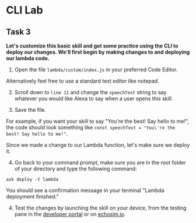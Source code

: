 # CLI Lab
## Task 3
  **Let's customize this basic skill and get some practice using the CLI to deploy our changes. We'll first begin by making changes to and deploying our lambda code.**

1. Open the file `lambda/custom/index.js` in your preferred Code Editor.

Alternatively feel free to use a standard text editor like notepad.

2. Scroll down to `line 11` and change the `speechText` string to say whatever you would like Alexa to say when a user opens this skill. 

3. Save the file.

For example, if you want your skill to say "You're the best! Say hello to me!", the code should look something like `const speechText = "You\'re the best! Say hello to me!"`. 

Since we made a change to our Lambda function, let's make sure we deploy it.

4.  Go back to your command prompt, make sure you are in the root folder of your directory and type the following command:

  ```
  ask deploy -t lambda
  ```
  You should see a confirmation message in your terminal "Lambda deployment finished."

4. Test the changes by launching the skill on your device, from the testing pane in the [developer portal](https://developer.amazon.com/alexa/console/ask) or on [echosim.io](https://www.echosim.io).
